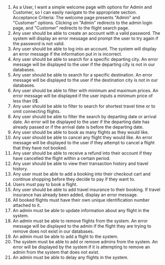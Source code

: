 1.  As a User, I want a simple welcome page with options for Admin and Customer, so I can easily navigate to the appropriate section.
Acceptance Criteria: The welcome page presents "Admin" and "Customer" options. Clicking on "Admin" redirects to the admin login page, and "Customer" redirects to the flight search page.	
2.  Any user should be able to create an account with a valid password. The system will display an error message and prompt the user to try again if the password is not valid.
3.	Any user should be able to log into an account. The system will display an error message if the information put in is incorrect.
4.	Any user should be able to search for a specific departing city. An error message will be displayed to the user if the departing city is not in our databases.
5.	Any user should be able to search for a specific destination. An error message will be displayed to the user if the destination city is not in our databases.
6.	Any user should be able to filter with minimum and maximum prices. An error message will be displayed if the user inputs a minimum price of less than 0$.
7.	Any user should be able to filter to search for shortest travel time or to omit connecting flights.
8.	Any user should be able to filter the search by departing date or arrival date. An error will be displayed to the user if the departing date has already passed or if the arrival date is before the departing date.
9.	Any user should be able to book as many flights as they would like.
10.	Any user should be able to cancel any flight they would like. An error message will be displayed to the user if they attempt to cancel a flight that they have not booked.
11.	Any user should be able to receive a refund into their account if they have cancelled the flight within a certain period.
12.	Any user should be able to view their transaction history and travel history.
13.	Any user must be able to add a booking into their checkout cart and continue shopping before they decide to pay if they want to.
14.	Users must pay to book a flight.
15.	Any user should be able to add travel insurance to their booking. If travel insurance has already been added, display an error message.
16.	All booked flights must have their own unique identification number attached to it.
17.	An admin must be able to update information about any flight in the system.
18.	An admin must be able to remove flights from the system. An error message will be displayed to the admin if the flight they are trying to remove does not exist in our databases.
19.	An admin must be able to add a flight to the system.
20.	The system must be able to add or remove admins from the system. An error will be displayed by the system if it is attempting to remove an admin from the system that does not exist.
21.	An admin must be able to delay any flights in the system.
